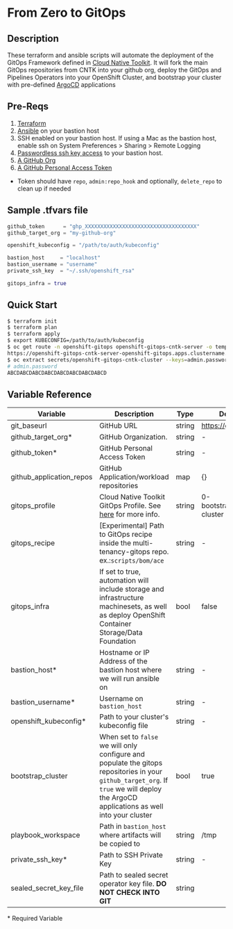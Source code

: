 # From Zero to GitOps

## Description

These terraform and ansible scripts will automate the deployment of the GitOps Framework defined in [Cloud Native Toolkit](cloudnativetoolkit.dev). It will fork the main GitOps repositories from CNTK into your github org, deploy the GitOps and Pipelines Operators into your OpenShift Cluster, and bootstrap your cluster with pre-defined [ArgoCD](https://argoproj.github.io/) applications

## Pre-Reqs

1. [Terraform](https://www.terraform.io/downloads.html)
2. [Ansible](https://docs.ansible.com/ansible/latest/installation_guide/intro_installation.html) on your bastion host
3. SSH enabled on your bastion host. If using a Mac as the bastion host, enable ssh on System Preferences > Sharing > Remote Logging
4. [Passwordless ssh key access](https://linuxize.com/post/how-to-setup-passwordless-ssh-login/) to your bastion host.
5. [A GitHub Org](https://docs.github.com/en/organizations/collaborating-with-groups-in-organizations/creating-a-new-organization-from-scratch)
6. [A GitHub Personal Access Token](https://docs.github.com/en/authentication/keeping-your-account-and-data-secure/creating-a-personal-access-token)

- Token should have `repo`, `admin:repo_hook` and optionally, `delete_repo` to clean up if needed

## Sample .tfvars file

```terraform
github_token      = "ghp_XXXXXXXXXXXXXXXXXXXXXXXXXXXXXXXXXXXX"
github_target_org = "my-github-org"

openshift_kubeconfig = "/path/to/auth/kubeconfig"

bastion_host     = "localhost"
bastion_username = "username"
private_ssh_key  = "~/.ssh/openshift_rsa"

gitops_infra = true
```

## Quick Start

```bash
$ terraform init
$ terraform plan
$ terraform apply
$ export KUBECONFIG=/path/to/auth/kubeconfig
$ oc get route -n openshift-gitops openshift-gitops-cntk-server -o template --template='https://{{.spec.host}}'
https://openshift-gitops-cntk-server-openshift-gitops.apps.clustername.example.com
$ oc extract secrets/openshift-gitops-cntk-cluster --keys=admin.password -n openshift-gitops --to=-
# admin.password
ABCDABCDABCDABCDABCDABCDABCDABCD
```

## Variable Reference

| Variable                 | Description                                                                                                                                                                             | Type   | Default                    |
| ------------------------ | --------------------------------------------------------------------------------------------------------------------------------------------------------------------------------------- | ------ | -------------------------- |
| git_baseurl              | GitHub URL                                                                                                                                                                              | string | https://github.com         |
| github_target_org\*      | GitHub Organization.                                                                                                                                                                    | string | -                          |
| github_token\*           | GitHub Personal Access Token                                                                                                                                                            | string | -                          |
| github_application_repos | GitHub Application/workload repositories                                                                                                                                                | map    | {}                         |
| gitops_profile           | Cloud Native Toolkit GitOps Profile. See [here](https://cloudnativetoolkit.dev/adopting/use-cases/gitops/gitops-ibm-cloud-paks/#gitops) for more info.                                  | string | 0-bootstrap/single-cluster |
| gitops_recipe            | [Experimental] Path to GitOps recipe inside the multi-tenancy-gitops repo. ex.:`scripts/bom/ace`                                                                                        | string | -                          |
| gitops_infra             | If set to true, automation will include storage and infrastructure machinesets, as well as deploy OpenShift Container Storage/Data Foundation                                           | bool   | false                      |
| bastion_host\*           | Hostname or IP Address of the bastion host where we will run ansible on                                                                                                                 | string | -                          |
| bastion_username\*       | Username on `bastion_host`                                                                                                                                                              | string | -                          |
| openshift_kubeconfig\*   | Path to your cluster's kubeconfig file                                                                                                                                                  | string | -                          |
| bootstrap_cluster        | When set to `false` we will only configure and populate the gitops repositories in your `github_target_org`. If `true` we will deploy the ArgoCD applications as well into your cluster | bool   | true                       |
| playbook_workspace       | Path in `bastion_host` where artifacts will be copied to                                                                                                                                | string | /tmp                       |
| private_ssh_key\*        | Path to SSH Private Key                                                                                                                                                                 | string | -                          |
| sealed_secret_key_file   | Path to sealed secret operator key file. **DO NOT CHECK INTO GIT**                                                                                                                      | string |                            |

\* Required Variable
